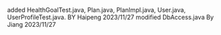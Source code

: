 added HealthGoalTest.java, Plan.java, PlanImpl.java, User.java, UserProfileTest.java. BY Haipeng 2023/11/27
modified DbAccess.java By Jiang 2023/11/27